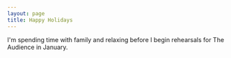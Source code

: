 ```yaml
---
layout: page
title: Happy Holidays
---
```



I'm spending time with family and relaxing before I begin rehearsals for 
The Audience in January.
